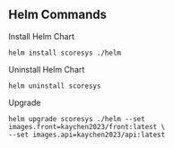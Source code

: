 ## Helm Commands

Install Helm Chart

```shell
helm install scoresys ./helm
```

Uninstall Helm Chart

```shell
helm uninstall scoresys
```

Upgrade 

```shell
helm upgrade scoresys ./helm --set images.front=kaychen2023/front:latest \
--set images.api=kaychen2023/api:latest
```

